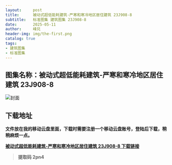 ```yaml
---
layout:     post
title:      被动式超低能耗建筑-严寒和寒冷地区居住建筑 23J908-8
subtitle:   标准图集 建筑图集 23J908-8
date:       2025-05-11
author:     峰兄
header-img: img/the-first.png
catalog: true
tags:
- 建筑图集
- 标准图集
---
```

## 图集名称：被动式超低能耗建筑-严寒和寒冷地区居住建筑 23J908-8
![封面](https://pic1.imgdb.cn/item/68206de258cb8da5c8ebf402.jpg)

## 下载地址 ##
**文件放在我的移动云盘里面，下载时需要注册一个移动云盘账号，登陆后下载，稍稍麻烦一点。**  
  
[**被动式超低能耗建筑-严寒和寒冷地区居住建筑 23J908-8 下载链接**](https://caiyun.139.com/m/i?2nc6qeAhZAPzw)

> **提取码 2pn4**

